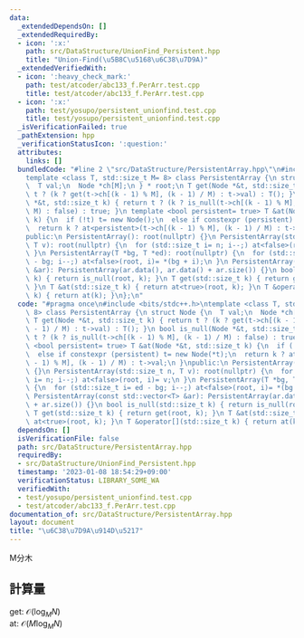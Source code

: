 ```yaml
---
data:
  _extendedDependsOn: []
  _extendedRequiredBy:
  - icon: ':x:'
    path: src/DataStructure/UnionFind_Persistent.hpp
    title: "Union-Find(\u5B8C\u5168\u6C38\u7D9A)"
  _extendedVerifiedWith:
  - icon: ':heavy_check_mark:'
    path: test/atcoder/abc133_f.PerArr.test.cpp
    title: test/atcoder/abc133_f.PerArr.test.cpp
  - icon: ':x:'
    path: test/yosupo/persistent_unionfind.test.cpp
    title: test/yosupo/persistent_unionfind.test.cpp
  _isVerificationFailed: true
  _pathExtension: hpp
  _verificationStatusIcon: ':question:'
  attributes:
    links: []
  bundledCode: "#line 2 \"src/DataStructure/PersistentArray.hpp\"\n#include <bits/stdc++.h>\n\
    template <class T, std::size_t M= 8> class PersistentArray {\n struct Node {\n\
    \  T val;\n  Node *ch[M];\n } * root;\n T get(Node *&t, std::size_t k) { return\
    \ t ? (k ? get(t->ch[(k - 1) % M], (k - 1) / M) : t->val) : T(); }\n bool is_null(Node\
    \ *&t, std::size_t k) { return t ? (k ? is_null(t->ch[(k - 1) % M], (k - 1) /\
    \ M) : false) : true; }\n template <bool persistent= true> T &at(Node *&t, std::size_t\
    \ k) {\n  if (!t) t= new Node();\n  else if constexpr (persistent) t= new Node(*t);\n\
    \  return k ? at<persistent>(t->ch[(k - 1) % M], (k - 1) / M) : t->val;\n }\n\
    public:\n PersistentArray(): root(nullptr) {}\n PersistentArray(std::size_t n,\
    \ T v): root(nullptr) {\n  for (std::size_t i= n; i--;) at<false>(root, i)= v;\n\
    \ }\n PersistentArray(T *bg, T *ed): root(nullptr) {\n  for (std::size_t i= ed\
    \ - bg; i--;) at<false>(root, i)= *(bg + i);\n }\n PersistentArray(const std::vector<T>\
    \ &ar): PersistentArray(ar.data(), ar.data() + ar.size()) {}\n bool is_null(std::size_t\
    \ k) { return is_null(root, k); }\n T get(std::size_t k) { return get(root, k);\
    \ }\n T &at(std::size_t k) { return at<true>(root, k); }\n T &operator[](std::size_t\
    \ k) { return at(k); }\n};\n"
  code: "#pragma once\n#include <bits/stdc++.h>\ntemplate <class T, std::size_t M=\
    \ 8> class PersistentArray {\n struct Node {\n  T val;\n  Node *ch[M];\n } * root;\n\
    \ T get(Node *&t, std::size_t k) { return t ? (k ? get(t->ch[(k - 1) % M], (k\
    \ - 1) / M) : t->val) : T(); }\n bool is_null(Node *&t, std::size_t k) { return\
    \ t ? (k ? is_null(t->ch[(k - 1) % M], (k - 1) / M) : false) : true; }\n template\
    \ <bool persistent= true> T &at(Node *&t, std::size_t k) {\n  if (!t) t= new Node();\n\
    \  else if constexpr (persistent) t= new Node(*t);\n  return k ? at<persistent>(t->ch[(k\
    \ - 1) % M], (k - 1) / M) : t->val;\n }\npublic:\n PersistentArray(): root(nullptr)\
    \ {}\n PersistentArray(std::size_t n, T v): root(nullptr) {\n  for (std::size_t\
    \ i= n; i--;) at<false>(root, i)= v;\n }\n PersistentArray(T *bg, T *ed): root(nullptr)\
    \ {\n  for (std::size_t i= ed - bg; i--;) at<false>(root, i)= *(bg + i);\n }\n\
    \ PersistentArray(const std::vector<T> &ar): PersistentArray(ar.data(), ar.data()\
    \ + ar.size()) {}\n bool is_null(std::size_t k) { return is_null(root, k); }\n\
    \ T get(std::size_t k) { return get(root, k); }\n T &at(std::size_t k) { return\
    \ at<true>(root, k); }\n T &operator[](std::size_t k) { return at(k); }\n};\n"
  dependsOn: []
  isVerificationFile: false
  path: src/DataStructure/PersistentArray.hpp
  requiredBy:
  - src/DataStructure/UnionFind_Persistent.hpp
  timestamp: '2023-01-08 18:54:29+09:00'
  verificationStatus: LIBRARY_SOME_WA
  verifiedWith:
  - test/yosupo/persistent_unionfind.test.cpp
  - test/atcoder/abc133_f.PerArr.test.cpp
documentation_of: src/DataStructure/PersistentArray.hpp
layout: document
title: "\u6C38\u7D9A\u914D\u5217"
---
```

M分木
## 計算量
get: $\mathcal{O}(\log_M N)$ \
at: $\mathcal{O}(M \log_M N)$